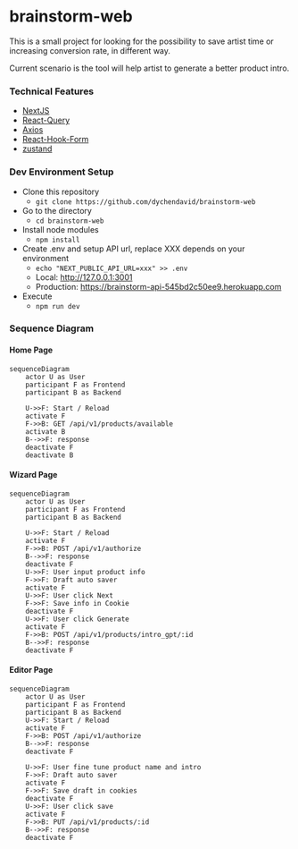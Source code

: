 # brainstorm-web

This is a small project for looking for the possibility to save artist time or increasing conversion rate, in different way.

Current scenario is the tool will help artist to generate a better product intro.

### Technical Features

- [NextJS](https://nextjs.org/)
- [React-Query](https://tanstack.com/query/latest)
- [Axios](https://github.com/axios/axios)
- [React-Hook-Form](https://react-hook-form.com/)
- [zustand](https://github.com/pmndrs/zustand)

### Dev Environment Setup

- Clone this repository
  - `git clone https://github.com/dychendavid/brainstorm-web`
- Go to the directory
  - `cd brainstorm-web`
- Install node modules
  - `npm install`
- Create .env and setup API url, replace XXX depends on your environment
  - `echo "NEXT_PUBLIC_API_URL=xxx" >> .env`
  - Local: http://127.0.0.1:3001
  - Production: https://brainstorm-api-545bd2c50ee9.herokuapp.com
- Execute
  - `npm run dev`

### Sequence Diagram

#### Home Page

```mermaid
sequenceDiagram
    actor U as User
    participant F as Frontend
    participant B as Backend

    U->>F: Start / Reload
    activate F
    F->>B: GET /api/v1/products/available
    activate B
    B-->>F: response
    deactivate F
    deactivate B
```

#### Wizard Page

```mermaid
sequenceDiagram
    actor U as User
    participant F as Frontend
    participant B as Backend

    U->>F: Start / Reload
    activate F
    F->>B: POST /api/v1/authorize
    B-->>F: response
    deactivate F
    U->>F: User input product info
    F->>F: Draft auto saver
    activate F
    U->>F: User click Next
    F->>F: Save info in Cookie
    deactivate F
    U->>F: User click Generate
    activate F
    F->>B: POST /api/v1/products/intro_gpt/:id
    B-->>F: response
    deactivate F
```

#### Editor Page

```mermaid
sequenceDiagram
    actor U as User
    participant F as Frontend
    participant B as Backend
    U->>F: Start / Reload
    activate F
    F->>B: POST /api/v1/authorize
    B-->>F: response
    deactivate F

    U->>F: User fine tune product name and intro
    F->>F: Draft auto saver
    activate F
    F->>F: Save draft in cookies
    deactivate F
    U->>F: User click save
    activate F
    F->>B: PUT /api/v1/products/:id
    B-->>F: response
    deactivate F
```
